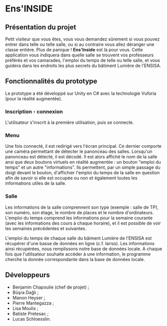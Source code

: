 # Ens'INSIDE

## Présentation du projet

Petit visiteur que vous êtes, vous vous demandez sûrement si vous pouvez entrer dans telle ou telle salle, ou si au contraire vous allez déranger une classe entière. Plus de panique ! **Ens'Inside** est là pour vous. Cette application vous indiquera dans quelle salle se trouvent vos professeurs préférés et vos camarades, l'emploi du temps de telle ou telle salle, et vous guidera dans les endroits les plus secrets du bâtiment Lumière de l'ENSISA.

## Fonctionnalités du prototype

Le prototype a été développé sur Unity en C# avec la technologie Vuforia (pour la réalité augmentée).

### Inscription - connexion
L'utilisateur s'inscrit à la première utilisation, puis se connecte.

### Menu
Une fois connecté, il est redirigé vers l'écran principal. Ce dernier comporte une caméra permettant de détecter le panonceau des salles. Lorsqu'un panonceau est détecté, il est décodé. Il est alors affiché le nom de la salle ansi que deux boutons virtuels en réalité augmentée : un bouton "emploi du temps" et un autre "informations". Ils permettent, par un simple passage du doigt devant le bouton, d'affichier l'emploi du temps de la salle en question afin de savoir si elle est occupée ou non et également toutes les informations utiles de la salle.

### Salle
Les informations de la salle comprennent son type (exemple : salle de TP), son numéro, son étage, le nombre de places et le nombre d'ordinateurs. L'emploi du temps comprend les informations pour la semaine courante (avec les informations des cours à chaque horaire), et il est possible de voir les semaines précédentes et suivantes.



L'emploi du temps de chaque salle du bâiment Lumière de l'ENSISA est récupérer d'une basse de données en ligne (c.f. Iariss). Les informations ainsi récupérées, nous remplissons notre base de données locale. A chaque fois que l'utilisateur souhaite accéder à une information, le programme cherche la donnée correspondante dans la base de données locale.



## Développeurs

* Benjamin Chapoulie (chef de projet) ;
* Büşra Dağlı ;
* Manon Heyser ;
* Pierre Mantegazza ;
* Lisa Moulis ;
* Batiste Pretesac ;
* Lucas Schloesslin.
